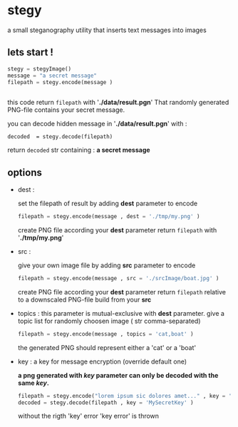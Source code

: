 # stegy

a small steganography utility that inserts text messages into images


## lets start !


```python
stegy = stegyImage()
message = "a secret message"
filepath = stegy.encode(message )
    
```
this code return `filepath` with '**./data/result.pgn**' 
That randomly generated PNG-file contains your secret message.


you can decode hidden message in '**./data/result.pgn**' with :

```
decoded  = stegy.decode(filepath)
```
return `decoded` str containing : **a secret message**

## options

* dest :

  set the filepath of result by adding **dest** parameter to encode
    
  ```python
  filepath = stegy.encode(message , dest = './tmp/my.png' )
  ```
  create PNG file according your **dest** parameter
  return  `filepath` with '**./tmp/my.png**'


* src :

  give your own image file  by adding **src** parameter to encode
  ```python
  filepath = stegy.encode(message , src = './srcImage/boat.jpg' )
  ```
  create PNG file according your **dest** parameter
  return  `filepath` relative to a downscaled PNG-file build from your **src**


* topics :
  this parameter is mutual-exclusive with **dest** parameter.
  give a topic list for randomly choosen image ( str comma-separated)

  ```python
  filepath = stegy.encode(message , topics = 'cat,boat' )
  ```
  the generated PNG should represent either a 'cat' or a 'boat'
  
  
* key :
  a key for message encryption (override default one)
  
  __a png generated with *key* parameter can only be decoded with the same *key*.__
  ```python
  filepath = stegy.encode("lorem ipsum sic dolores amet..." , key = 'MySecretKey' )
  decoded = stegy.decode(filepath , key = 'MySecretKey' )
  ```
  without the rigth 'key' error 'key error' is thrown
  
  





